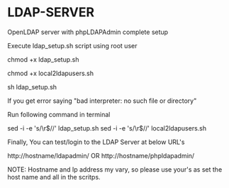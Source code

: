 # LDAP-SERVER
OpenLDAP server with phpLDAPAdmin complete setup

Execute ldap_setup.sh script using root user

chmod +x ldap_setup.sh

chmod +x local2ldapusers.sh

sh ldap_setup.sh

If you get error saying "bad interpreter: no such file or directory"

Run following command in terminal

sed -i -e 's/\r$//' ldap_setup.sh
sed -i -e 's/\r$//' local2ldapusers.sh

Finally, You can test/login to the LDAP Server at below URL's

http://hostname/ldapadmin/  OR http://hostname/phpldapadmin/

NOTE: Hostname and Ip address my vary, so please use your's as set the host name and all in the scritps.
